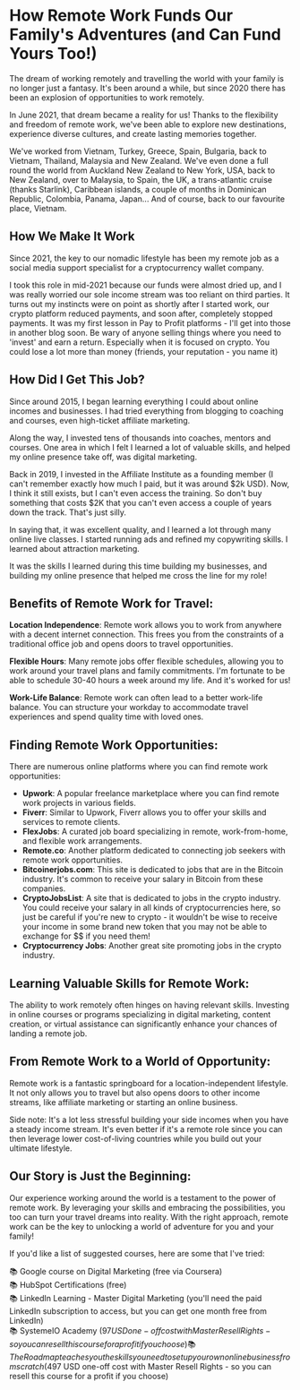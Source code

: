 # How Remote Work Funds Our Family's Adventures (and Can Fund Yours Too!)

The dream of working remotely and travelling the world with your family is no longer just a fantasy. It's been around a while, but since 2020 there has been an explosion of opportunities to work remotely.

In June 2021, that dream became a reality for us! Thanks to the flexibility and freedom of remote work, we've been able to explore new destinations, experience diverse cultures, and create lasting memories together.

We've worked from Vietnam, Turkey, Greece, Spain, Bulgaria, back to Vietnam, Thailand, Malaysia and New Zealand. We've even done a full round the world from Auckland New Zealand to New York, USA, back to New Zealand, over to Malaysia, to Spain, the UK, a trans-atlantic cruise (thanks Starlink), Caribbean islands, a couple of months in Dominican Republic, Colombia, Panama, Japan... And of course, back to our favourite place, Vietnam.

## How We Make It Work

Since 2021, the key to our nomadic lifestyle has been my remote job as a social media support specialist for a cryptocurrency wallet company.

I took this role in mid-2021 because our funds were almost dried up, and I was really worried our sole income stream was too reliant on third parties. It turns out my instincts were on point as shortly after I started work, our crypto platform reduced payments, and soon after, completely stopped payments. It was my first lesson in Pay to Profit platforms - I'll get into those in another blog soon. Be wary of anyone selling things where you need to 'invest' and earn a return. Especially when it is focused on crypto. You could lose a lot more than money (friends, your reputation - you name it)

## How Did I Get This Job?

Since around 2015, I began learning everything I could about online incomes and businesses. I had tried everything from blogging to coaching and courses, even high-ticket affiliate marketing.

Along the way, I invested tens of thousands into coaches, mentors and courses. One area in which I felt I learned a lot of valuable skills, and helped my online presence take off, was digital marketing.

Back in 2019, I invested in the Affiliate Institute as a founding member (I can't remember exactly how much I paid, but it was around $2k USD). Now, I think it still exists, but I can't even access the training. So don't buy something that costs $2K that you can't even access a couple of years down the track. That's just silly.

In saying that, it was excellent quality, and I learned a lot through many online live classes. I started running ads and refined my copywriting skills. I learned about attraction marketing.

It was the skills I learned during this time building my businesses, and building my online presence that helped me cross the line for my role!

## Benefits of Remote Work for Travel:

**Location Independence**: Remote work allows you to work from anywhere with a decent internet connection. This frees you from the constraints of a traditional office job and opens doors to travel opportunities.

**Flexible Hours**: Many remote jobs offer flexible schedules, allowing you to work around your travel plans and family commitments. I'm fortunate to be able to schedule 30-40 hours a week around my life. And it's worked for us!

**Work-Life Balance**: Remote work can often lead to a better work-life balance. You can structure your workday to accommodate travel experiences and spend quality time with loved ones.

## Finding Remote Work Opportunities:

There are numerous online platforms where you can find remote work opportunities:

- **Upwork**: A popular freelance marketplace where you can find remote work projects in various fields.
- **Fiverr**: Similar to Upwork, Fiverr allows you to offer your skills and services to remote clients.
- **FlexJobs**: A curated job board specializing in remote, work-from-home, and flexible work arrangements.
- **Remote.co**: Another platform dedicated to connecting job seekers with remote work opportunities.
- **Bitcoinerjobs.com**: This site is dedicated to jobs that are in the Bitcoin industry. It's common to receive your salary in Bitcoin from these companies.
- **CryptoJobsList**: A site that is dedicated to jobs in the crypto industry. You could receive your salary in all kinds of cryptocurrencies here, so just be careful if you're new to crypto - it wouldn't be wise to receive your income in some brand new token that you may not be able to exchange for $$ if you need them!
- **Cryptocurrency Jobs**: Another great site promoting jobs in the crypto industry.

## Learning Valuable Skills for Remote Work:

The ability to work remotely often hinges on having relevant skills. Investing in online courses or programs specializing in digital marketing, content creation, or virtual assistance can significantly enhance your chances of landing a remote job.

## From Remote Work to a World of Opportunity:

Remote work is a fantastic springboard for a location-independent lifestyle. It not only allows you to travel but also opens doors to other income streams, like affiliate marketing or starting an online business.

Side note: It's a lot less stressful building your side incomes when you have a steady income stream. It's even better if it's a remote role since you can then leverage lower cost-of-living countries while you build out your ultimate lifestyle.

## Our Story is Just the Beginning:

Our experience working around the world is a testament to the power of remote work. By leveraging your skills and embracing the possibilities, you too can turn your travel dreams into reality. With the right approach, remote work can be the key to unlocking a world of adventure for you and your family!

If you'd like a list of suggested courses, here are some that I've tried:

📚 Google course on Digital Marketing (free via Coursera)  
📚 HubSpot Certifications (free)  
📚 LinkedIn Learning - Master Digital Marketing (you'll need the paid LinkedIn subscription to access, but you can get one month free from LinkedIn)  
📚 SystemeIO Academy ($97 USD one-off cost with Master Resell Rights - so you can resell this course for a profit if you choose)  
📚 The Roadmap teaches you the skills you need to set up your own online business from scratch ($497 USD one-off cost with Master Resell Rights - so you can resell this course for a profit if you choose) 